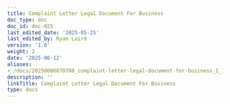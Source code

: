 ```yaml
---
title: Complaint Letter Legal Document For Business
doc_type: doc
doc_id: doc-025
last_edited_date: '2025-05-25'
last_edited_by: Ryan Laird
version: '1.0'
weight: 2
date: '2025-06-12'
aliases:
- /docs/20250606070708_complaint-letter-legal-document-for-business_1_1/
description: ''
linkTitle: Complaint Letter Legal Document For Business
type: docs
---
```



